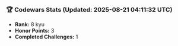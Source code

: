 ### 🏆 Codewars Stats (Updated: 2025-08-21 04:11:32 UTC)

- **Rank:** 8 kyu
- **Honor Points:** 3
- **Completed Challenges:** 1
